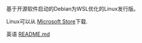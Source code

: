基于开源软件启动的Debian为WSL优化的Linux发行版。

Linux可以从 [Microsoft Store](https://afflnk.microsoft.com/c/1291904/433017/7593?u=https%3A%2F%2Fwww.microsoft.com%2Fstore%2FproductId%2F9NV1GV1PXZ6P)下载. 

英语 [README.md](README.md)
